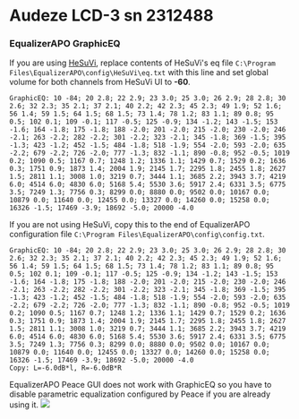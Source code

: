 # Audeze LCD-3 sn 2312488
### EqualizerAPO GraphicEQ
If you are using [HeSuVi](https://sourceforge.net/projects/hesuvi/), replace contents of HeSuVi's eq file `C:\Program Files\EqualizerAPO\config\HeSuVi\eq.txt` with this line and set global volume for both channels from HeSuVi UI to **-60**.
```
GraphicEQ: 10 -84; 20 2.8; 22 2.9; 23 3.0; 25 3.0; 26 2.9; 28 2.8; 30 2.6; 32 2.3; 35 2.1; 37 2.1; 40 2.2; 42 2.3; 45 2.3; 49 1.9; 52 1.6; 56 1.4; 59 1.5; 64 1.5; 68 1.5; 73 1.4; 78 1.2; 83 1.1; 89 0.8; 95 0.5; 102 0.1; 109 -0.1; 117 -0.5; 125 -0.9; 134 -1.2; 143 -1.5; 153 -1.6; 164 -1.8; 175 -1.8; 188 -2.0; 201 -2.0; 215 -2.0; 230 -2.0; 246 -2.1; 263 -2.2; 282 -2.2; 301 -2.2; 323 -2.1; 345 -1.8; 369 -1.5; 395 -1.3; 423 -1.2; 452 -1.5; 484 -1.8; 518 -1.9; 554 -2.0; 593 -2.0; 635 -2.2; 679 -2.2; 726 -2.0; 777 -1.3; 832 -1.1; 890 -0.8; 952 -0.5; 1019 0.2; 1090 0.5; 1167 0.7; 1248 1.2; 1336 1.1; 1429 0.7; 1529 0.2; 1636 0.3; 1751 0.9; 1873 1.4; 2004 1.9; 2145 1.7; 2295 1.8; 2455 1.8; 2627 1.5; 2811 1.1; 3008 1.0; 3219 0.7; 3444 1.1; 3685 2.2; 3943 3.7; 4219 6.0; 4514 6.0; 4830 6.0; 5168 5.4; 5530 3.6; 5917 2.4; 6331 3.5; 6775 3.5; 7249 1.3; 7756 0.3; 8299 0.0; 8880 0.0; 9502 0.0; 10167 0.0; 10879 0.0; 11640 0.0; 12455 0.0; 13327 0.0; 14260 0.0; 15258 0.0; 16326 -1.5; 17469 -3.9; 18692 -5.0; 20000 -4.0
```
If you are not using HeSuVi, copy this to the end of EqualizerAPO configuration file `C:\Program Files\EqualizerAPO\config\config.txt`.
```
GraphicEQ: 10 -84; 20 2.8; 22 2.9; 23 3.0; 25 3.0; 26 2.9; 28 2.8; 30 2.6; 32 2.3; 35 2.1; 37 2.1; 40 2.2; 42 2.3; 45 2.3; 49 1.9; 52 1.6; 56 1.4; 59 1.5; 64 1.5; 68 1.5; 73 1.4; 78 1.2; 83 1.1; 89 0.8; 95 0.5; 102 0.1; 109 -0.1; 117 -0.5; 125 -0.9; 134 -1.2; 143 -1.5; 153 -1.6; 164 -1.8; 175 -1.8; 188 -2.0; 201 -2.0; 215 -2.0; 230 -2.0; 246 -2.1; 263 -2.2; 282 -2.2; 301 -2.2; 323 -2.1; 345 -1.8; 369 -1.5; 395 -1.3; 423 -1.2; 452 -1.5; 484 -1.8; 518 -1.9; 554 -2.0; 593 -2.0; 635 -2.2; 679 -2.2; 726 -2.0; 777 -1.3; 832 -1.1; 890 -0.8; 952 -0.5; 1019 0.2; 1090 0.5; 1167 0.7; 1248 1.2; 1336 1.1; 1429 0.7; 1529 0.2; 1636 0.3; 1751 0.9; 1873 1.4; 2004 1.9; 2145 1.7; 2295 1.8; 2455 1.8; 2627 1.5; 2811 1.1; 3008 1.0; 3219 0.7; 3444 1.1; 3685 2.2; 3943 3.7; 4219 6.0; 4514 6.0; 4830 6.0; 5168 5.4; 5530 3.6; 5917 2.4; 6331 3.5; 6775 3.5; 7249 1.3; 7756 0.3; 8299 0.0; 8880 0.0; 9502 0.0; 10167 0.0; 10879 0.0; 11640 0.0; 12455 0.0; 13327 0.0; 14260 0.0; 15258 0.0; 16326 -1.5; 17469 -3.9; 18692 -5.0; 20000 -4.0
Copy: L=-6.0dB*l, R=-6.0dB*R
```
EqualizerAPO Peace GUI does not work with GraphicEQ so you have to disable parametric equalization configured by Peace if you are already using it.
![](https://raw.githubusercontent.com/jaakkopasanen/AutoEq/master/results/SBAF-Serious/innerfidelity/onear/Audeze%20LCD-3%20sn%202312488/Audeze%20LCD-3%20sn%202312488.png)
